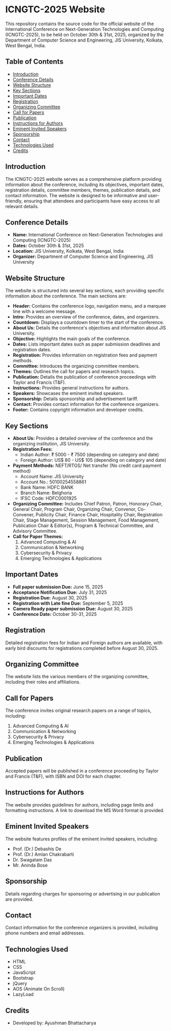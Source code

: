 # ICNGTC-2025 Website

This repository contains the source code for the official website of the International Conference on Next-Generation Technologies and Computing (ICNGTC-2025), to be held on October 30th & 31st, 2025, organized by the Department of Computer Science and Engineering, JIS University, Kolkata, West Bengal, India.

## Table of Contents

- [Introduction](#introduction)
- [Conference Details](#conference-details)
- [Website Structure](#website-structure)
- [Key Sections](#key-sections)
- [Important Dates](#important-dates)
- [Registration](#registration)
- [Organizing Committee](#organizing-committee)
- [Call for Papers](#call-for-papers)
- [Publication](#publication)
- [Instructions for Authors](#instructions-for-authors)
- [Eminent Invited Speakers](#eminent-invited-speakers)
- [Sponsorship](#sponsorship)
- [Contact](#contact)
- [Technologies Used](#technologies-used)
- [Credits](#credits)

## Introduction

The ICNGTC-2025 website serves as a comprehensive platform providing information about the conference, including its objectives, important dates, registration details, committee members, themes, publication details, and contact information. The website is designed to be informative and user-friendly, ensuring that attendees and participants have easy access to all relevant details.

## Conference Details

- **Name:** International Conference on Next-Generation Technologies and Computing (ICNGTC-2025)
- **Dates:** October 30th & 31st, 2025
- **Location:** JIS University, Kolkata, West Bengal, India
- **Organizer:** Department of Computer Science and Engineering, JIS University

## Website Structure

The website is structured into several key sections, each providing specific information about the conference. The main sections are:

- **Header:** Contains the conference logo, navigation menu, and a marquee line with a welcome message.
- **Intro:** Provides an overview of the conference, dates, and organizers.
- **Countdown:** Displays a countdown timer to the start of the conference.
- **About Us:** Details the conference's objectives and information about JIS University.
- **Objective:** Highlights the main goals of the conference.
- **Dates:** Lists important dates such as paper submission deadlines and registration dates.
- **Registration:** Provides information on registration fees and payment methods.
- **Committee:** Introduces the organizing committee members.
- **Themes:** Outlines the call for papers and research topics.
- **Publication:** Details the publication of conference proceedings with Taylor and Francis (T&F).
- **Instructions:** Provides general instructions for authors.
- **Speakers:** Showcases the eminent invited speakers.
- **Sponsorship:** Details sponsorship and advertisement tariff.
- **Contact:** Provides contact information for the conference organizers.
- **Footer:** Contains copyright information and developer credits.

## Key Sections

- **About Us:** Provides a detailed overview of the conference and the organizing institution, JIS University.
- **Registration Fees:**
    - Indian Author: ₹ 5000 - ₹ 7500 (depending on category and date)
    - Foreign Author: US$ 80 - US$ 105 (depending on category and date)
- **Payment Methods:** NEFT/RTGS/ Net transfer (No credit card payment method)
    - Account Name: JIS University
    - Account No.: 50100254558861
    - Bank Name: HDFC BANK
    - Branch Name: Belghoria
    - IFSC Code: HDFC0001925
- **Organizing Committee:** Includes Chief Patron, Patron, Honorary Chair, General Chair, Program Chair, Organizing Chair, Convenor, Co-Convener, Publicity Chair, Finance Chair, Hospitality Chair, Registration Chair, Stage Management, Session Management, Food Management, Publication Chair & Editor(s), Program & Technical Committee, and Advisory Committee.
- **Call for Paper Themes:**
    1. Advanced Computing & AI
    2. Communication & Networking
    3. Cybersecurity & Privacy
    4. Emerging Technologies & Applications

## Important Dates

- **Full paper submission Due:** June 15, 2025
- **Acceptance Notification Due:** July 31, 2025
- **Registration Due:** August 30, 2025
- **Registration with Late fine Due:** September 5, 2025
- **Camera Ready paper submission Due:** August 30, 2025
- **Conference Date:** October 30-31, 2025

## Registration

Detailed registration fees for Indian and Foreign authors are available, with early bird discounts for registrations completed before August 30, 2025.

## Organizing Committee

The website lists the various members of the organizing committee, including their roles and affiliations.

## Call for Papers

The conference invites original research papers on a range of topics, including:

1.  Advanced Computing & AI
2.  Communication & Networking
3.  Cybersecurity & Privacy
4.  Emerging Technologies & Applications

## Publication

Accepted papers will be published in a conference proceeding by Taylor and Francis (T&F), with ISBN and DOI for each chapter.

## Instructions for Authors

The website provides guidelines for authors, including page limits and formatting instructions. A link to download the MS Word format is provided.

## Eminent Invited Speakers

The website features profiles of the eminent invited speakers, including:

- Prof. (Dr.) Debashis De
- Prof. (Dr.) Amlan Chakrabarti
- Dr. Swagatam Das
- Mr. Aninda Bose

## Sponsorship

Details regarding charges for sponsoring or advertising in our publication are provided.

## Contact

Contact information for the conference organizers is provided, including phone numbers and email addresses.

## Technologies Used

- HTML
- CSS
- JavaScript
- Bootstrap
- jQuery
- AOS (Animate On Scroll)
- LazyLoad

## Credits

- Developed by: Ayushman Bhattacharya
